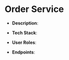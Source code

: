# Order Service

- **Description**: 
- **Tech Stack**: 
- **User Roles**: 

- **Endpoints**:
```

```